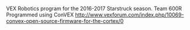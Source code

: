 VEX Robotics program for the 2016-2017 Starstruck season. Team 600R Programmed using ConVEX
http://www.vexforum.com/index.php/10069-convex-open-source-firmware-for-the-cortex/0